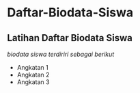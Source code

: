 # Daftar-Biodata-Siswa
Latihan Daftar Biodata Siswa
--
*biodata siswa terdiriri sebagai berikut*
- Angkatan 1
- Angkatan 2
- Angkatan 3
